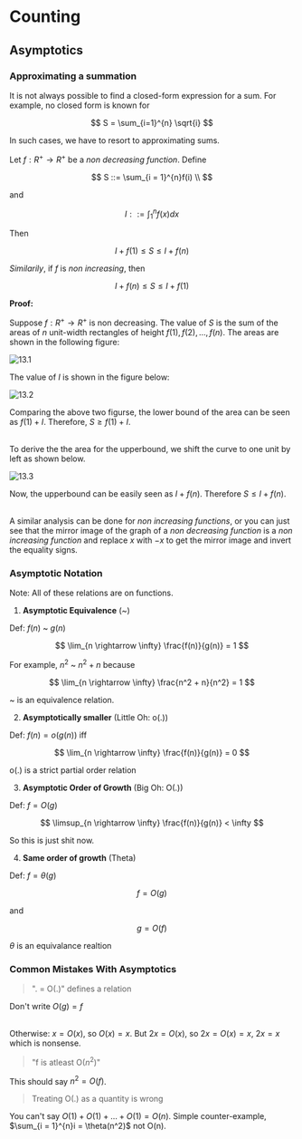 # Counting

## Asymptotics

### Approximating a summation

It is not always possible to find a closed-form expression for a sum. For example, no closed form is known for 

$$
S = \sum_{i=1}^{n} \sqrt{i}
$$

In such cases, we have to resort to approximating sums.

Let $f : R^+ \rightarrow R^+$ be a *non decreasing function*. Define

$$
S ::= \sum_{i = 1}^{n}f(i) \\
$$

and

$$
I ::= \int_1^n f(x)dx 
$$

Then

$$
I + f(1) \le S \le I + f(n)
$$

*Similarily*, if $f$ is *non increasing*, then

$$
I + f(n) \le S \le I + f(1)
$$

**Proof:**

Suppose $f : R^+ \rightarrow R^+$ is non decreasing. The value of $S$ is the sum of the areas of $n$ unit-width rectangles of height $f(1), f(2), \dots, f(n)$. The areas are shown in the following figure:

![13.1](https://i.imgur.com/Qcl92ho.png)

The value of $I$ is shown in the figure below:

![13.2](https://i.imgur.com/VnqY9KF.png)

Comparing the above two figurse, the lower bound of the area can be seen as $f(1) + I$. Therefore, $S \ge f(1) + I$. <br><br>

To derive the the area for the upperbound, we shift the curve to one unit by left as shown below. 

![13.3](https://i.imgur.com/R9kMR8u.png)

Now, the upperbound can be easily seen as $I + f(n)$. Therefore $S \le I + f(n)$. <br><br>

A similar analysis can be done for *non increasing functions*, or you can just see that the mirror image of the graph of a *non decreasing function* is a *non increasing function* and replace $x$ with $-x$ to get the mirror image and invert the equality signs.

### Asymptotic Notation

Note: All of these relations are on functions.

1. **Asymptotic Equivalence** (~)

Def: $f(n)$ ~ $g(n)$

$$
\lim_{n \rightarrow \infty} \frac{f(n)}{g(n)} = 1
$$

For example, $n^2$ ~ $n^2 + n$ because 

$$
\lim_{n \rightarrow \infty} \frac{n^2 + n}{n^2} = 1
$$

~ is an equivalence relation.

2. **Asymptotically smaller** (Little Oh: o(.))

Def: $f(n) = o(g(n))$ iff 

$$
\lim_{n \rightarrow \infty} \frac{f(n)}{g(n)} = 0
$$

o(.) is a strict partial order relation

3. **Asymptotic Order of Growth** (Big Oh: O(.))

Def: $f = O(g)$

$$
\limsup_{n \rightarrow \infty} \frac{f(n)}{g(n)} < \infty
$$

So this is just shit now.

4. **Same order of growth** (Theta)

Def: $f = \theta(g)$

$$
f = O(g)
$$

and

$$
g = O(f)
$$

$\theta$ is an equivalance realtion

### Common Mistakes With Asymptotics

> ". = O(.)" defines a relation

Don't write $O(g) = f$ <br> <br>

Otherwise: $x = O(x)$, so $O(x) = x$. But $2x = O(x)$, so $2x = O(x) = x$, $2x = x$ which is nonsense.

> "f is atleast O($n^2$)"

This should say $n^2 = O(f)$.

> Treating O(.) as a quantity is wrong

You can't say $O(1) + O(1) + \dots + O(1) = O(n)$. Simple counter-example, $\sum_{i = 1}^{n}i = \theta(n^2)$ not O(n). 